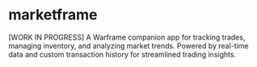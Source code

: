 # marketframe
[WORK IN PROGRESS] A Warframe companion app for tracking trades, managing inventory, and analyzing market trends. Powered by real-time data and custom transaction history for streamlined trading insights.
